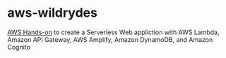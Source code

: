 # aws-wildrydes

[AWS Hands-on](https://aws.amazon.com/getting-started/hands-on/build-serverless-web-app-lambda-apigateway-s3-dynamodb-cognito/module-3/)
to create a Serverless Web appliction with AWS Lambda, Amazon API Gateway, AWS Amplify, Amazon DynamoDB, and Amazon Cognito
